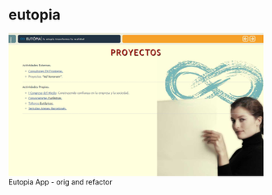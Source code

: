 # eutopia
![alt text](https://raw.githubusercontent.com/delfiramirez/eutopia/master/img/eutopia_1.png)
Eutopia App - orig and refactor

